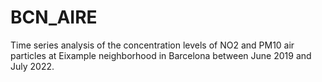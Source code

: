# BCN_AIRE

Time series analysis of the concentration levels of NO2 and PM10 air particles at Eixample neighborhood in Barcelona between June 2019 and July 2022.
